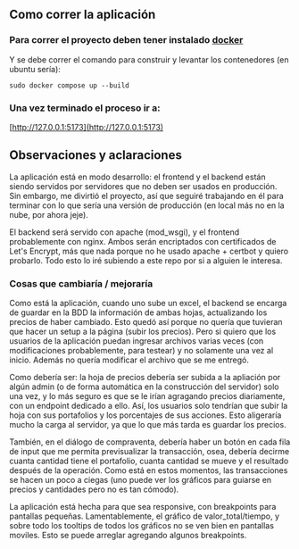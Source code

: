 ## Como correr la aplicación
### Para correr el proyecto deben tener instalado [docker](https://docs.docker.com/engine/)
Y se debe correr el comando para construir y levantar los contenedores (en ubuntu sería):

`sudo docker compose up --build`

### Una vez terminado el proceso ir a:
[http://127.0.0.1:5173](http://127.0.0.1:5173)

## Observaciones y aclaraciones
La aplicación está en modo desarrollo: el frontend y el backend están siendo servidos por servidores que no deben ser usados en producción. Sin embargo, me divirtió el proyecto, así que seguiré trabajando en él para terminar con lo que sería una versión de producción (en local más no en la nube, por ahora jeje).

El backend será servido con apache (mod_wsgi), y el frontend probablemente con nginx. Ambos serán encriptados con certificados de Let's Encrypt, más que nada porque no he usado apache + certbot y quiero probarlo. Todo esto lo iré subiendo a este repo por si a alguien le interesa.


### Cosas que cambiaría / mejoraría
Como está la aplicación, cuando uno sube un excel, el backend se encarga de guardar en la BDD la información de ambas hojas, actualizando los precios de haber cambiado. Esto quedó así porque no quería que tuvieran que hacer un setup a la página (subir los precios). Pero si quiero que los usuarios de la aplicación puedan ingresar archivos varias veces (con modificaciones probablemente, para testear) y no solamente una vez al inicio. Además no quería modificar el archivo que se me entregó.

Como debería ser: la hoja de precios debería ser subida a la apliación por algún admin (o de forma automática en la construcción del servidor) solo una vez, y lo más seguro es que se le irían agragando precios diariamente, con un endpoint dedicado a ello.
Así, los usuarios solo tendrían que subir la hoja con sus portafolios y los porcentajes de sus acciones. Esto aligeraría mucho la carga al servidor, ya que lo que más tarda es guardar los precios.

También, en el diálogo de compraventa, debería haber un botón en cada fila de input que me permita previsualizar la transacción, osea, debería decirme cuanta cantidad tiene el portafolio, cuanta cantidad se mueve y el resultado después de la operación. Como está en estos momentos, las transacciones se hacen un poco a ciegas (uno puede ver los gráficos para guiarse en precios y cantidades pero no es tan cómodo).

La aplicación está hecha para que sea responsive, con breakpoints para pantallas pequeñas. Lamentablemente, el gráfico de valor_total/tiempo, y sobre todo los tooltips de todos los gráficos no se ven bien en pantallas moviles. Esto se puede arreglar agregando algunos breakpoints.